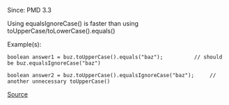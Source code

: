 Since: PMD 3.3

Using equalsIgnoreCase() is faster than using toUpperCase/toLowerCase().equals()

Example(s):
```
boolean answer1 = buz.toUpperCase().equals("baz");	 		// should be buz.equalsIgnoreCase("baz")
    
boolean answer2 = buz.toUpperCase().equalsIgnoreCase("baz");	 // another unnecessary toUpperCase()
```

[Source](https://pmd.github.io/pmd-5.6.1/pmd-java/rules/java/strings.html#UnnecessaryCaseChange)

